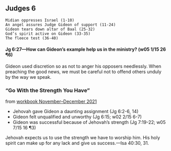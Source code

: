 ## Judges 6

```
Midian oppresses Israel (1-10)
An angel assures Judge Gideon of support (11-24)
Gideon tears down altar of Baal (25-32)
God’s spirit active on Gideon (33-35)
The fleece test (36-40)
```

#### Jg 6:27​—How can Gideon’s example help us in the ministry? (w05 1/15 26 ¶6)

Gideon used discretion so as not to anger his opposers needlessly. When preaching the good news, we must be careful not to offend others unduly by the way we speak.

### “Go With the Strength You Have”

from [workbook November–December 2021](https://www.jw.org/en/library/jw-meeting-workbook/november-december-2021-mwb/Life-and-Ministry-Meeting-Schedule-for-December-6-12-2021/Go-With-the-Strength-You-Have/)

- Jehovah gave Gideon a daunting assignment (Jg 6:2-6, 14)
- Gideon felt unqualified and unworthy (Jg 6:15; w02 2/15 6-7)
- Gideon was successful because of Jehovah’s strength (Jg 7:19-22; w05 7/15 16 ¶3)

Jehovah expects us to use the strength we have to worship him. His holy spirit can make up for any lack and give us success.​—Isa 40:30, 31.
